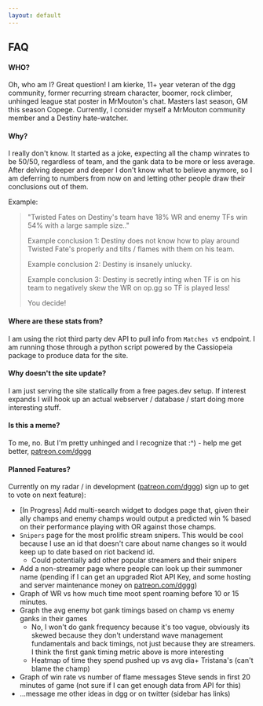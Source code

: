 ```yaml
---
layout: default
---
```


## FAQ

#### WHO?

Oh, who am I? Great question! I am kierke, 11+ year veteran of the dgg community, former recurring stream character, boomer, rock climber, unhinged league stat poster in MrMouton's chat. Masters last season, GM this season Copege. Currently, I consider myself a MrMouton community member and a Destiny hate-watcher.

#### Why?

I really don't know. It started as a joke, expecting all the champ winrates to be 50/50, regardless of team, and the gank data to be more or less average. After delving deeper and deeper I don't know what to believe anymore, so I am deferring to numbers from now on and letting other people draw their conclusions out of them.

Example:
>"Twisted Fates on Destiny's team have 18% WR and enemy TFs win 54% with a large sample size.."
>
>Example conclusion 1: Destiny does not know how to play around Twisted Fate's properly and tilts / flames with them on his team.
>
>Example conclusion 2: Destiny is insanely unlucky.
>
>Example conclusion 3: Destiny is secretly inting when TF is on his team to negatively skew the WR on op.gg so TF is played less!
>
>You decide!

#### Where are these stats from?

I am using the riot third party dev API to pull info from `Matches v5` endpoint. I am running those through a python script powered by the Cassiopeia package to produce data for the site.

#### Why doesn't the site update?

I am just serving the site statically from a free pages.dev setup. If interest expands I will hook up an actual webserver / database / start doing more interesting stuff.

#### Is this a meme?

To me, no. But I'm pretty unhinged and I recognize that :^) - help me get better, [patreon.com/dggg](https://www.patreon.com/dggg)

#### Planned Features?

Currently on my radar / in development ([patreon.com/dggg](https://www.patreon.com/dggg)) sign up to get to vote on next feature):
- [In Progress] Add multi-search widget to dodges page that, given their ally champs and enemy champs would output a predicted win % based on their performance playing with OR against those champs.
- `Snipers` page for the most prolific stream snipers. This would be cool because I use an id that doesn't care about name changes so it would keep up to date based on riot backend id.
  - Could potentially add other popular streamers and their snipers
- Add a non-streamer page where people can look up their summoner name (pending if I can get an upgraded Riot API Key, and some hosting and server maintenance money on [patreon.com/dggg](https://www.patreon.com/dggg))
- Graph of WR vs how much time moot spent roaming before 10 or 15 minutes.
- Graph the avg enemy bot gank timings based on champ vs enemy ganks in their games
  - No, I won't do gank frequency because it's too vague, obviously its skewed because they don't understand wave management fundamentals and back timings, not just because they are streamers. I think the first gank timing metric above is more interesting
  - Heatmap of time they spend pushed up vs avg dia+ Tristana's (can't blame the champ)
- Graph of win rate vs number of flame messages Steve sends in first 20 minutes of game (not sure if I can get enough data from API for this)
- ...message me other ideas in dgg or on twitter (sidebar has links)
